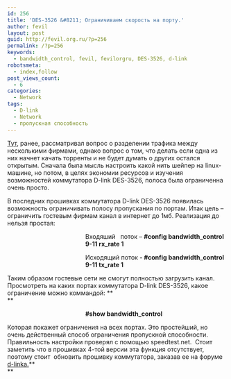 ```yaml
---
id: 256
title: 'DES-3526 &#8211; Ограничиваем скорость на порту.'
author: fevil
layout: post
guid: http://fevil.org.ru/?p=256
permalink: /?p=256
keywords:
  - bandwidth_control, fevil, fevilorgru, DES-3526, d-link
robotsmeta:
  - index,follow
post_views_count:
  - 6
categories:
  - Network
tags:
  - D-link
  - Network
  - пропускная способность
---
```

[Тут][1], ранее, рассматривал вопрос о разделении трафика между несколькими фирмами, однако вопрос о том, что делать если одна из них начнет качать торренты и не будет думать о других остался открытым. Сначала была мысль настроить какой нить шейпер на linux-машине, но потом, в целях экономии ресурсов и изучения возможностей коммутатора D-link DES-3526, полоса была ограниченна очень просто.

<!--more-->В последних прошивках коммутатора D-link DES-3526 появилась возможность ограничивать полосу пропускания по портам. Итак цель &#8211; ограничить гостевым фирмам канал в интернет до 1мб. Реализация до нельзя простая:

<p style="padding-left: 180px;">
  Входяший   поток &#8211; <strong>#config bandwidth_control 9-11 rx_rate 1</strong>
</p>

<p style="padding-left: 180px;">
  Исходящий поток <strong>- #config bandwidth_control 9-11 tx_rate 1</strong>
</p>

Таким образом гостевые сети не смогут полностью загрузить канал. Просмотреть на каких портах коммутатора D-link DES-3526, какое ограничение можно коммандой: **  
**

<p style="padding-left: 180px;">
  <strong>#show bandwidth_control</strong>
</p>

Которая покажет ограничения на всех портах. Это простейший, но очень действенный способ ограничения пропускной способности. Правильность настройки проверял с помощью speedtest.net.  Стоит заметить что в прошивках 4-той версии эта функция отсутствует, поэтому стоит  обновить прошивку коммутатора, заказав ее на форуме [d-linka.][2]**  
**

 [1]: http://fevil.org.ru/network/rasshirenie-setevyx-interfejsov-pc-router-s-pomoshhyu-des-3526-i-vlan/
 [2]: http://forum.dlink.ru/viewtopic.php?f=2&t=92700
